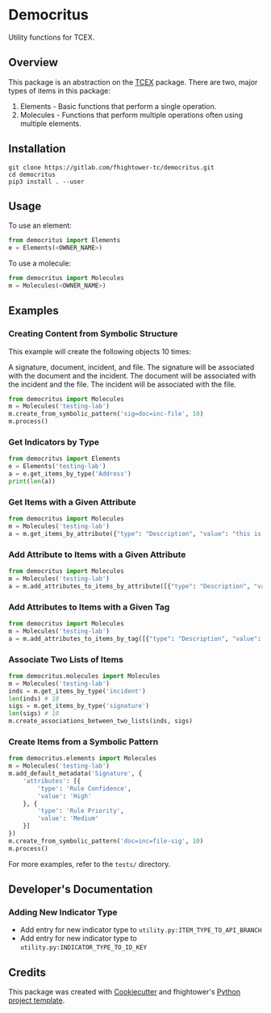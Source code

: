 # Democritus

Utility functions for TCEX.

## Overview

This package is an abstraction on the [TCEX](https://github.com/ThreatConnect-Inc/tcex) package. There are two, major types of items in this package:

1. Elements - Basic functions that perform a single operation.
2. Molecules - Functions that perform multiple operations often using multiple elements.

## Installation

```
git clone https://gitlab.com/fhightower-tc/democritus.git
cd democritus
pip3 install . --user
```

## Usage

To use an element:

```python
from democritus import Elements
e = Elements(<OWNER_NAME>)
```

To use a molecule:

```python
from democritus import Molecules
m = Molecules(<OWNER_NAME>)
```

## Examples

### Creating Content from Symbolic Structure

This example will create the following objects 10 times:

A signature, document, incident, and file. The signature will be associated with the document and the incident. The document will be associated with the incident and the file. The incident will be associated with the file.

```python
from democritus import Molecules
m = Molecules('testing-lab')
m.create_from_symbolic_pattern('sig=doc=inc-file', 10)
m.process()
```

### Get Indicators by Type

```python
from democritus import Elements
e = Elements('testing-lab')
a = e.get_items_by_type('Address')
print(len(a))
```

### Get Items with a Given Attribute

```python
from democritus import Molecules
m = Molecules('testing-lab')
a = m.get_items_by_attribute({"type": "Description", "value": "this is just a test"}, 'Address')
```

### Add Attribute to Items with a Given Attribute

```python
from democritus import Molecules
m = Molecules('testing-lab')
a = m.add_attributes_to_items_by_attribute([{"type": "Description", "value": "New attribute"}], 'Address', {"type": "Description", "value": "this is just a test"})
```

### Add Attributes to Items with a Given Tag

```python
from democritus import Molecules
m = Molecules('testing-lab')
a = m.add_attributes_to_items_by_tag([{"type": "Description", "value": "this is just a test"}], 'Address', 'Test Tag')
```

### Associate Two Lists of Items

```python
from democritus.molecules import Molecules
m = Molecules('testing-lab')
inds = m.get_items_by_type('incident')
len(inds) # 10
sigs = m.get_items_by_type('signature')
len(sigs) # 10
m.create_associations_between_two_lists(inds, sigs)
```

### Create Items from a Symbolic Pattern

```python
from democritus.elements import Molecules
m = Molecules('testing-lab')
m.add_default_metadata('Signature', {
    'attributes': [{
        'type': 'Rule Confidence',
        'value': 'High'
    }, {
        'type': 'Rule Priority',
        'value': 'Medium'
    }]
})
m.create_from_symbolic_pattern('doc=inc=file-sig', 10)
m.process()
```

For more examples, refer to the `tests/` directory.

## Developer's Documentation

### Adding New Indicator Type

- Add entry for new indicator type to `utility.py:ITEM_TYPE_TO_API_BRANCH`
- Add entry for new indicator type to `utility.py:INDICATOR_TYPE_TO_ID_KEY`

## Credits

This package was created with [Cookiecutter](https://github.com/audreyr/cookiecutter) and fhightower's [Python project template](https://gitlab.com/fhightower-templates/python-project-template).
